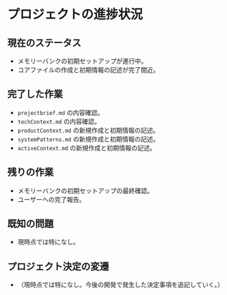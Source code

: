 # プロジェクトの進捗状況

## 現在のステータス

- メモリーバンクの初期セットアップが進行中。
- コアファイルの作成と初期情報の記述が完了間近。

## 完了した作業

- `projectbrief.md` の内容確認。
- `techContext.md` の内容確認。
- `productContext.md` の新規作成と初期情報の記述。
- `systemPatterns.md` の新規作成と初期情報の記述。
- `activeContext.md` の新規作成と初期情報の記述。

## 残りの作業

- メモリーバンクの初期セットアップの最終確認。
- ユーザーへの完了報告。

## 既知の問題

- 現時点では特になし。

## プロジェクト決定の変遷

- （現時点では特になし。今後の開発で発生した決定事項を追記していく。）
